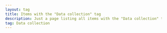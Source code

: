 ```yaml
---
layout: tag
title: Items with the "Data collection" tag
description: Just a page listing all items with the "Data collection" tag
tag: Data collection
---
```

